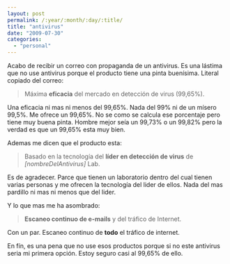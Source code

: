 ```yaml
---
layout: post
permalink: /:year/:month/:day/:title/
title: "antivirus"
date: "2009-07-30"
categories: 
  - "personal"
---
```


Acabo de recibir un correo con propaganda de un antivirus. Es una lástima que no use antivirus porque el producto tiene una pinta buenísima. Literal copiado del correo:

> Máxima **eficacia** del mercado en detección de virus (99,65%).

Una eficacia ni mas ni menos del 99,65%. Nada del 99% ni de un mísero 99,5%. Me ofrece un 99,65%. No se como se calcula ese porcentaje pero tiene muy buena pinta. Hombre mejor seía un 99,73% o un 99,82% pero la verdad es que un 99,65% esta muy bien.

Ademas me dicen que el producto esta:

> Basado en la tecnología del **líder en detección de virus** de _\[nombreDelAntivirus\]_ Lab.

Es de agradecer. Parce que tienen un laboratorio dentro del cual tienen varias personas y me ofrecen la tecnología del lider de ellos. Nada del mas pardillo ni mas ni menos que del lider.

Y lo que mas me ha asombrado:

> **Escaneo continuo de e-mails** y del tráfico de Internet.

Con un par. Escaneo continuo de **todo** el tráfico de internet.

En fín, es una pena que no use esos productos porque si no este antivirus seria mi primera opción. Estoy seguro casi al 99,65% de ello.
